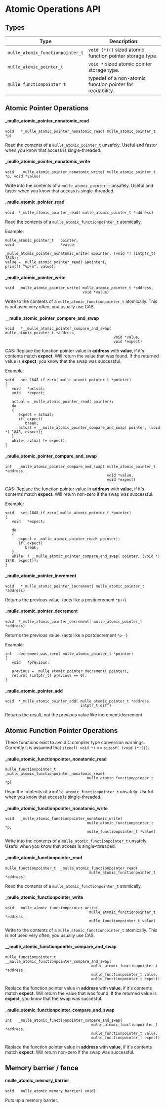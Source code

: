 
# Atomic Operations API

## Types

Type                             | Description
---------------------------------|------------------------------------------------
`mulle_atomic_functionpointer_t` | `void (*)()` sized atomic function pointer storage type.
`mulle_atomic_pointer_t`         | `void *` sized atomic pointer storage type.
`mulle_functionpointer_t`        | typedef of a non-atomic function pointer for readability.


## Atomic Pointer Operations


#### _mulle_atomic_pointer_nonatomic_read

```
void   *_mulle_atomic_pointer_nonatomic_read( mulle_atomic_pointer_t *p)
```

Read the contents of a `mulle_atomic_pointer_t` unsafely. Useful and
faster when you know that access is single-threaded.


#### _mulle_atomic_pointer_nonatomic_write

```
void   _mulle_atomic_pointer_nonatomic_write( mulle_atomic_pointer_t *p, void *value)
```

Write into the contents of a `mulle_atomic_pointer_t` unsafely. Useful and
faster when you know that access is single-threaded.

#### _mulle_atomic_pointer_read

```
void  *_mulle_atomic_pointer_read( mulle_atomic_pointer_t *address)
```

Read the contents of a `mulle_atomic_functionpointer_t` atomically.

Example:

```
mulle_atomic_pointer_t   pointer;
void                     *value;

_mulle_atomic_pointer_nonatomic_write( &pointer, (void *) (intptr_t) 1848);
value = _mulle_atomic_pointer_read( &pointer);
printf( "%p\n", value);
```



#### _mulle_atomic_pointer_write

```
void  _mulle_atomic_pointer_write( mulle_atomic_pointer_t *address,
                                   void *value)
```

Write to the contents of a  `mulle_atomic_functionpointer_t` atomically. This
is not used very often, you usually use CAS.


#### __mulle_atomic_pointer_compare_and_swap

```
void   *__mulle_atomic_pointer_compare_and_swap( mulle_atomic_pointer_t *address,
                                                 void *value,
                                                 void *expect)
```

CAS: Replace the function pointer value in **address** with **value**, if it's
contents match **expect**.  Will return the value that was found. If the
returned value is **expect**, you know that the swap was successful.

Example:

```
void   set_1848_if_zero( mulle_atomic_pointer_t *pointer)
{
   void   *actual;
   void   *expect;

   actual = _mulle_atomic_pointer_read( pointer);
   do
   {
   	  expect = actual;
	  if( expect)
	     break;
      actual = __mulle_atomic_pointer_compare_and_swap( pointer, (void *) 1848, expect);
   }
   while( actual != expect);
}

```


#### _mulle_atomic_pointer_compare_and_swap

```
int   _mulle_atomic_pointer_compare_and_swap( mulle_atomic_pointer_t *address,
                                              void *value,
                                              void *expect)
```

CAS: Replace the function pointer value in **address** with **value**, if it's
contents match **expect**.
Will return non-zero if the swap was successful.


Example:

```
void   set_1848_if_zero( mulle_atomic_pointer_t *pointer)
{
   void   *expect;

   do
   {
   	  expect = _mulle_atomic_pointer_read( pointer);
	  if( expect)
	     break;
   }
   while( ! __mulle_atomic_pointer_compare_and_swap( pointer, (void *) 1848, expect));
}

```



#### _mulle_atomic_pointer_increment

```
void   *_mulle_atomic_pointer_increment( mulle_atomic_pointer_t *address)
```

Returns the previous value. (acts like a postincrement `*p++`)


#### _mulle_atomic_pointer_decrement

```
void  *_mulle_atomic_pointer_decrement( mulle_atomic_pointer_t *address)
```

Returns the previous value. (acts like a postdecrement `*p--`)

Example:

```
int   decrement_was_zero( mulle_atomic_pointer_t *pointer)
{
   void   *previous;

   previous = _mulle_atomic_pointer_decrement( pointer);
   return( (intptr_t) previous == 0):
}
```


#### _mulle_atomic_pointer_add

```
void  *_mulle_atomic_pointer_add( mulle_atomic_pointer_t *address,
                                  intptr_t diff)
```

Returns the result, not the previous value like increment/decrement



## Atomic Function Pointer Operations

These functions exist to avoid C compiler type conversion warnings.
Currently it is assumed that `sizeof( void *)` == `sizeof( (void (*)())`.

#### _mulle_atomic_functionpointer_nonatomic_read

```
mulle_functionpointer_t   _mulle_atomic_functionpointer_nonatomic_read(
                                     mulle_atomic_functionpointer_t *p)
```

Read the contents of a `mulle_atomic_functionpointer_t` unsafely. Useful when
you know that access is single-threaded.


#### _mulle_atomic_functionpointer_nonatomic_write

```
void   _mulle_atomic_functionpointer_nonatomic_write(
                                     mulle_atomic_functionpointer_t *p,
                                     mulle_functionpointer_t *value)
```

Write into the contents of a `mulle_atomic_functionpointer_t` unsafely. Useful
when you know that access is single-threaded.

#### _mulle_atomic_functionpointer_read

```
mulle_functionpointer_t  _mulle_atomic_functionpointer_read(
                                      mulle_atomic_functionpointer_t *address)
```

Read the contents of a  `mulle_atomic_functionpointer_t` atomically.


#### _mulle_atomic_functionpointer_write

```
void  _mulle_atomic_functionpointer_write(
                                      mulle_atomic_functionpointer_t *address,
                                      mulle_functionpointer_t value)
```

Write to the contents of a  `mulle_atomic_functionpointer_t` atomically. This
is not used very often, you usually use CAS.


#### __mulle_atomic_functionpointer_compare_and_swap

```
mulle_functionpointer_t  __mulle_atomic_functionpointer_compare_and_swap(
                                       mulle_atomic_functionpointer_t *address,
                                       mulle_functionpointer_t value,
                                       mulle_functionpointer_t expect)
```

Replace the function pointer value in **address** with **value**, if it's
contents match **expect**. Will return the value that was found. If the
returned value is **expect**, you know that the swap was succesful.


#### _mulle_atomic_functionpointer_compare_and_swap

```
int   _mulle_atomic_functionpointer_compare_and_swap(
                                       mulle_atomic_functionpointer_t *address,
                                       mulle_functionpointer_t value,
                                       mulle_functionpointer_t expect)
```

Replace the function pointer value in **address** with **value**, if it's
contents match **expect**. Will return non-zero if the swap was successful.


## Memory barrier / fence

#### mulle_atomic_memory_barrier

```
void   mulle_atomic_memory_barrier( void)
```

Puts up a memory barrier.

